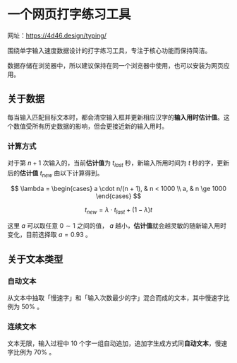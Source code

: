# 一个网页打字练习工具

网址：https://4d46.design/typing/

围绕单字输入速度数据设计的打字练习工具，专注于核心功能而保持简洁。

数据存储在浏览器中，所以建议保持在同一个浏览器中使用，也可以安装为网页应用。

## 关于数据

每当输入匹配目标文本时，都会清空输入框并更新相应汉字的**输入用时估计值**。这个数值受所有历史数据的影响，但会更接近新的输入用时。

### 计算方式

对于第 $n+1$ 次输入的，当前**估计值**为 $t_{last}$ 秒，新输入所用时间为 $t$ 秒的字，更新后的**估计值** $t_{new}$ 由以下计算得到。

$$
\lambda = \begin{cases}
a \cdot n/(n + 1), & n < 1000 \\
a, & n \ge 1000
\end{cases}
$$

$$
t_{new} = \lambda \cdot t_{last} + (1 - \lambda ) t
$$

这里 $a$ 可以取任意 $0 \sim 1$ 之间的值， $a$ 越小，**估计值**就会越灵敏的随新输入用时变化，目前选择取 $a=0.93$ 。

## 关于文本类型

### 自动文本
从文本中抽取「慢速字」和「输入次数最少的字」混合而成的文本，其中慢速字比例为 50% 。

### 连续文本
文本无限，输入过程中 10 个字一组自动追加，追加字生成方式同**自动文本**，慢速字比例为 70% 。
